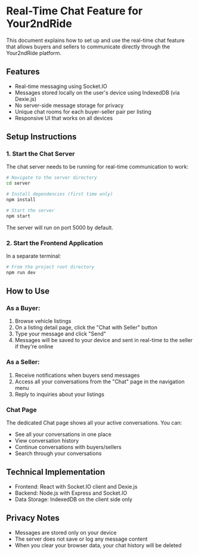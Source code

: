 # Real-Time Chat Feature for Your2ndRide

This document explains how to set up and use the real-time chat feature that allows buyers and sellers to communicate directly through the Your2ndRide platform.

## Features

- Real-time messaging using Socket.IO
- Messages stored locally on the user's device using IndexedDB (via Dexie.js)
- No server-side message storage for privacy
- Unique chat rooms for each buyer-seller pair per listing
- Responsive UI that works on all devices

## Setup Instructions

### 1. Start the Chat Server

The chat server needs to be running for real-time communication to work:

```bash
# Navigate to the server directory
cd server

# Install dependencies (first time only)
npm install

# Start the server
npm start
```

The server will run on port 5000 by default.

### 2. Start the Frontend Application

In a separate terminal:

```bash
# From the project root directory
npm run dev
```

## How to Use

### As a Buyer:

1. Browse vehicle listings
2. On a listing detail page, click the "Chat with Seller" button
3. Type your message and click "Send"
4. Messages will be saved to your device and sent in real-time to the seller if they're online

### As a Seller:

1. Receive notifications when buyers send messages
2. Access all your conversations from the "Chat" page in the navigation menu
3. Reply to inquiries about your listings

### Chat Page

The dedicated Chat page shows all your active conversations. You can:

- See all your conversations in one place
- View conversation history
- Continue conversations with buyers/sellers
- Search through your conversations

## Technical Implementation

- Frontend: React with Socket.IO client and Dexie.js
- Backend: Node.js with Express and Socket.IO
- Data Storage: IndexedDB on the client side only

## Privacy Notes

- Messages are stored only on your device
- The server does not save or log any message content
- When you clear your browser data, your chat history will be deleted
